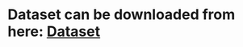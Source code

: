 # Dataset can be downloaded from here: [Dataset](https://www.kaggle.com/datasets/adityajn105/flickr8k)
